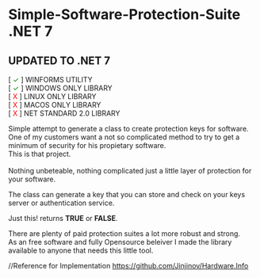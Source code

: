 ﻿# Simple-Software-Protection-Suite .NET 7

## UPDATED TO .NET 7   

[ <span style="color:green">✓</span> ] WINFORMS UTILITY  
[ <span style="color:green">✓</span> ] WINDOWS ONLY LIBRARY   
[ <span style="color:red">X</span> ] LINUX ONLY LIBRARY   
[ <span style="color:red">X</span> ] MACOS ONLY LIBRARY    
[ <span style="color:red">X</span> ] NET STANDARD 2.0 LIBRARY    

Simple attempt to generate a class to create protection keys for software.   
One of my customers want a not so complicated method to try to get a minimum of security for his propietary software.  
This is that project.</br>  
Nothing unbeteable, nothing complicated just a little layer of protection for your software.  

The class can generate a key that you can store and check on your keys server or authentication service.  

Just this! returns **TRUE** or **FALSE**.  
 
There are plenty of paid protection suites a lot more robust and strong.  
As an free software and fully Opensource beleiver I made the library available to anyone that needs this little tool.


//Reference for Implementation https://github.com/Jinjinov/Hardware.Info